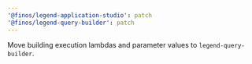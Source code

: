```yaml
---
'@finos/legend-application-studio': patch
'@finos/legend-query-builder': patch
---
```


Move building execution lambdas and parameter values to `legend-query-builder`.